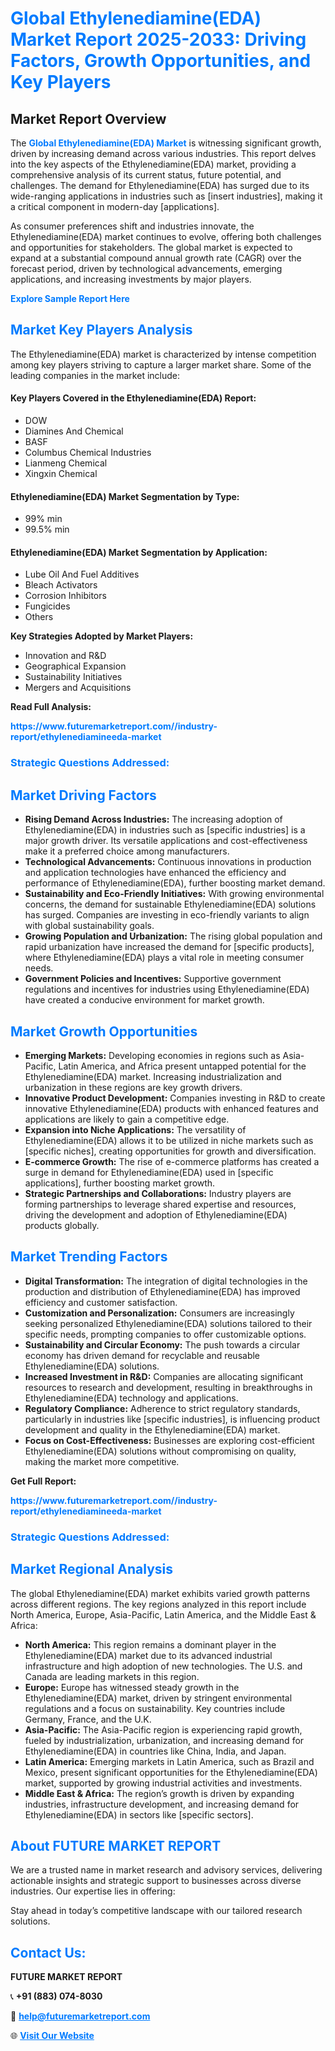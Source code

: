 <h1 style="color: #007BFF;">Global Ethylenediamine(EDA) Market Report 2025-2033: Driving Factors, Growth Opportunities, and Key Players</h1>

<section id="overview">
<h2>Market Report Overview</h2>
<p>The <a href="https://www.futuremarketreport.com//industry-report/ethylenediamineeda-market" style="color: #007BFF; text-decoration: none;"><strong>Global Ethylenediamine(EDA) Market</strong></a> is witnessing significant growth, driven by increasing demand across various industries. This report delves into the key aspects of the Ethylenediamine(EDA) market, providing a comprehensive analysis of its current status, future potential, and challenges. The demand for Ethylenediamine(EDA) has surged due to its wide-ranging applications in industries such as [insert industries], making it a critical component in modern-day [applications].</p>
<p>As consumer preferences shift and industries innovate, the Ethylenediamine(EDA) market continues to evolve, offering both challenges and opportunities for stakeholders. The global market is expected to expand at a substantial compound annual growth rate (CAGR) over the forecast period, driven by technological advancements, emerging applications, and increasing investments by major players.</p>
</section>

<section id="overview">
<p><a href="https://www.futuremarketreport.com//request-sample/reportId=85654" style="color: #007BFF; text-decoration: none;"><strong>Explore Sample Report Here</strong></a></p>
</section>

<section id="key-players">
<h2 style="color: #007BFF;">Market Key Players Analysis</h2>
<p>The Ethylenediamine(EDA) market is characterized by intense competition among key players striving to capture a larger market share. Some of the leading companies in the market include:</p>
<h4>Key Players Covered in the Ethylenediamine(EDA) Report:</h4>
<ul><li>DOW</li><li>Diamines And Chemical</li><li>BASF</li><li>Columbus Chemical Industries</li><li>Lianmeng Chemical</li><li>Xingxin Chemical</li></ul>
<h4>Ethylenediamine(EDA) Market Segmentation by Type:</h4>
<ul><li>99% min</li><li>99.5% min</li></ul>

<h4>Ethylenediamine(EDA) Market Segmentation by Application:</h4>
<ul><li>Lube Oil And Fuel Additives</li><li>Bleach Activators</li><li>Corrosion Inhibitors</li><li>Fungicides</li><li>Others</li></ul>
<p><strong>Key Strategies Adopted by Market Players:</strong></p>
<ul>
<li>Innovation and R&D</li>
<li>Geographical Expansion</li>
<li>Sustainability Initiatives</li>
<li>Mergers and Acquisitions</li>
</ul>
</section>

<section>
<p><strong>Read Full Analysis: </strong></p><a href="https://www.futuremarketreport.com//industry-report/ethylenediamineeda-market" style="color: #007BFF; text-decoration: none;"><strong>https://www.futuremarketreport.com//industry-report/ethylenediamineeda-market</strong></a>
<h3 style="color: #007BFF;">Strategic Questions Addressed:</h3>
</section>

<section id="driving-factors">
<h2 style="color: #007BFF;">Market Driving Factors</h2>
<ul>
<li><strong>Rising Demand Across Industries:</strong> The increasing adoption of Ethylenediamine(EDA) in industries such as [specific industries] is a major growth driver. Its versatile applications and cost-effectiveness make it a preferred choice among manufacturers.</li>
<li><strong>Technological Advancements:</strong> Continuous innovations in production and application technologies have enhanced the efficiency and performance of Ethylenediamine(EDA), further boosting market demand.</li>
<li><strong>Sustainability and Eco-Friendly Initiatives:</strong> With growing environmental concerns, the demand for sustainable Ethylenediamine(EDA) solutions has surged. Companies are investing in eco-friendly variants to align with global sustainability goals.</li>
<li><strong>Growing Population and Urbanization:</strong> The rising global population and rapid urbanization have increased the demand for [specific products], where Ethylenediamine(EDA) plays a vital role in meeting consumer needs.</li>
<li><strong>Government Policies and Incentives:</strong> Supportive government regulations and incentives for industries using Ethylenediamine(EDA) have created a conducive environment for market growth.</li>
</ul>
</section>

<section id="growth-opportunities">
<h2 style="color: #007BFF;">Market Growth Opportunities</h2>
<ul>
<li><strong>Emerging Markets:</strong> Developing economies in regions such as Asia-Pacific, Latin America, and Africa present untapped potential for the Ethylenediamine(EDA) market. Increasing industrialization and urbanization in these regions are key growth drivers.</li>
<li><strong>Innovative Product Development:</strong> Companies investing in R&D to create innovative Ethylenediamine(EDA) products with enhanced features and applications are likely to gain a competitive edge.</li>
<li><strong>Expansion into Niche Applications:</strong> The versatility of Ethylenediamine(EDA) allows it to be utilized in niche markets such as [specific niches], creating opportunities for growth and diversification.</li>
<li><strong>E-commerce Growth:</strong> The rise of e-commerce platforms has created a surge in demand for Ethylenediamine(EDA) used in [specific applications], further boosting market growth.</li>
<li><strong>Strategic Partnerships and Collaborations:</strong> Industry players are forming partnerships to leverage shared expertise and resources, driving the development and adoption of Ethylenediamine(EDA) products globally.</li>
</ul>
</section>

<section id="trending-factors">
<h2 style="color: #007BFF;">Market Trending Factors</h2>
<ul>
<li><strong>Digital Transformation:</strong> The integration of digital technologies in the production and distribution of Ethylenediamine(EDA) has improved efficiency and customer satisfaction.</li>
<li><strong>Customization and Personalization:</strong> Consumers are increasingly seeking personalized Ethylenediamine(EDA) solutions tailored to their specific needs, prompting companies to offer customizable options.</li>
<li><strong>Sustainability and Circular Economy:</strong> The push towards a circular economy has driven demand for recyclable and reusable Ethylenediamine(EDA) solutions.</li>
<li><strong>Increased Investment in R&D:</strong> Companies are allocating significant resources to research and development, resulting in breakthroughs in Ethylenediamine(EDA) technology and applications.</li>
<li><strong>Regulatory Compliance:</strong> Adherence to strict regulatory standards, particularly in industries like [specific industries], is influencing product development and quality in the Ethylenediamine(EDA) market.</li>
<li><strong>Focus on Cost-Effectiveness:</strong> Businesses are exploring cost-efficient Ethylenediamine(EDA) solutions without compromising on quality, making the market more competitive.</li>
</ul>
</section>

<section>
<p><strong>Get Full Report: </strong></p><a href="https://www.futuremarketreport.com//industry-report/ethylenediamineeda-market" style="color: #007BFF; text-decoration: none;"><strong>https://www.futuremarketreport.com//industry-report/ethylenediamineeda-market</strong></a>
<h3 style="color: #007BFF;">Strategic Questions Addressed:</h3>
</section>


<section id="regional-analysis">
<h2 style="color: #007BFF;">Market Regional Analysis</h2>
<p>The global Ethylenediamine(EDA) market exhibits varied growth patterns across different regions. The key regions analyzed in this report include North America, Europe, Asia-Pacific, Latin America, and the Middle East & Africa:</p>
<ul>
<li><strong>North America:</strong> This region remains a dominant player in the Ethylenediamine(EDA) market due to its advanced industrial infrastructure and high adoption of new technologies. The U.S. and Canada are leading markets in this region.</li>
<li><strong>Europe:</strong> Europe has witnessed steady growth in the Ethylenediamine(EDA) market, driven by stringent environmental regulations and a focus on sustainability. Key countries include Germany, France, and the U.K.</li>
<li><strong>Asia-Pacific:</strong> The Asia-Pacific region is experiencing rapid growth, fueled by industrialization, urbanization, and increasing demand for Ethylenediamine(EDA) in countries like China, India, and Japan.</li>
<li><strong>Latin America:</strong> Emerging markets in Latin America, such as Brazil and Mexico, present significant opportunities for the Ethylenediamine(EDA) market, supported by growing industrial activities and investments.</li>
<li><strong>Middle East & Africa:</strong> The region’s growth is driven by expanding industries, infrastructure development, and increasing demand for Ethylenediamine(EDA) in sectors like [specific sectors].</li>
</ul>
</section>

<footer>
<h2 style="color: #007BFF;">About FUTURE MARKET REPORT</h2>
<p>We are a trusted name in market research and advisory services, delivering actionable insights and strategic support to businesses across diverse industries. Our expertise lies in offering:</p>

<p>Stay ahead in today’s competitive landscape with our tailored research solutions.</p>

<h2 style="color: #007BFF;">Contact Us:</h2>
<p><strong>FUTURE MARKET REPORT</strong></p>
<p>📞 <strong>+91 (883) 074-8030</strong></p>
<p>📧 <strong><a href="mailto:help@futuremarketreport.com" style="color: #007BFF;">help@futuremarketreport.com</a></strong></p>
<p>🌐 <strong><a href="https://www.futuremarketreport.com/" style="color: #007BFF;">Visit Our Website</a></strong></p>
</footer>